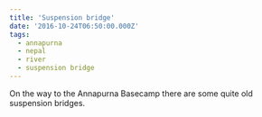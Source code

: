 ```yaml
---
title: 'Suspension bridge'
date: '2016-10-24T06:50:00.000Z'
tags:
  - annapurna
  - nepal
  - river
  - suspension bridge
---
```


On the way to the Annapurna Basecamp there are some quite old suspension bridges.
